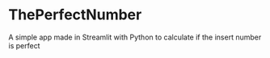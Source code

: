 # ThePerfectNumber
A simple app made in Streamlit with Python to calculate if the insert number is perfect

